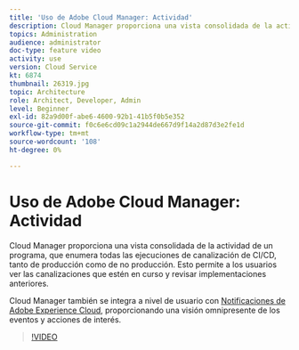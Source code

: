 ```yaml
---
title: 'Uso de Adobe Cloud Manager: Actividad'
description: Cloud Manager proporciona una vista consolidada de la actividad de un programa, que enumera todas las ejecuciones de canalización de CI/CD, tanto de producción como de no producción. Esto permite a los usuarios ver las canalizaciones que estén en curso y revisar implementaciones anteriores.
topics: Administration
audience: administrator
doc-type: feature video
activity: use
version: Cloud Service
kt: 6874
thumbnail: 26319.jpg
topic: Architecture
role: Architect, Developer, Admin
level: Beginner
exl-id: 82a9d00f-abe6-4600-92b1-41b5f0b5e352
source-git-commit: f0c6e6cd09c1a2944de667d9f14a2d87d3e2fe1d
workflow-type: tm+mt
source-wordcount: '108'
ht-degree: 0%

---
```


# Uso de Adobe Cloud Manager: Actividad

Cloud Manager proporciona una vista consolidada de la actividad de un programa, que enumera todas las ejecuciones de canalización de CI/CD, tanto de producción como de no producción. Esto permite a los usuarios ver las canalizaciones que estén en curso y revisar implementaciones anteriores.

Cloud Manager también se integra a nivel de usuario con [Notificaciones de Adobe Experience Cloud](https://experienceleague.adobe.com/docs/experience-manager-cloud-manager/using/how-to-use/notifications.html), proporcionando una visión omnipresente de los eventos y acciones de interés.

>[!VIDEO](https://video.tv.adobe.com/v/26319/?quality=12&learn=on)
